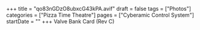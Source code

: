 +++
title = "qo83nGDzO8ubxcG43kPA.avif"
draft = false
tags = ["Photos"]
categories = ["Pizza Time Theatre"]
pages = ["Cyberamic Control System"]
startDate = ""
+++
Valve Bank Card (Rev C)

